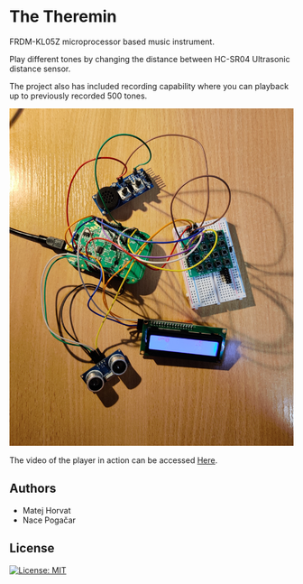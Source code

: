 # The Theremin
FRDM-KL05Z microprocessor based music instrument.

Play different tones by changing the distance between HC-SR04 Ultrasonic distance sensor.

The project also has included recording capability where you can playback up to previously recorded 500 tones.

![The Theremin](./assets/player.jpg)

The video of the player in action can be accessed [Here](https://youtu.be/X8A2xFoFlBA).

## Authors
- Matej Horvat 
- Nace Pogačar

## License
[![License: MIT](https://img.shields.io/badge/License-MIT-green.svg)](./LICENSE)
